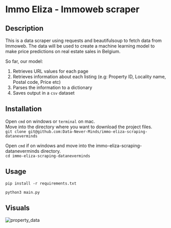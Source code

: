# Immo Eliza - Immoweb scraper

## Description
This is a data scraper using requests and beautifulsoup to fetch data from Immoweb. The data will be used to create a machine learning model to make price predictions on real estate sales in Belgium.

So far, our model:
  1. Retrieves URL values for each page
  2. Retrieves information about each listing (e.g: Property ID, Locality name, Postal code, Price etc)
  3. Parses the information to a dictionary
  4. Saves output in a ```csv``` dataset


## Installation
Open ```cmd``` on windows or ```terminal``` on mac.\
Move into the directory where you want to download the project files.\
```git clone git@github.com:Data-Never-Minds/immo-eliza-scraping-dataneverminds```

Open ```cmd``` if on windows and move into the immo-eliza-scraping-dataneverminds directory.\
```cd immo-eliza-scraping-dataneverminds```

## Usage
```pip install -r requirements.txt```

```python3 main.py```

## Visuals
![property_data](image.png)
